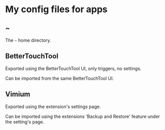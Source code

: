 # My config files for apps

## ~

The `~` home directory.

## BetterTouchTool

Exported using the BetterTouchTool UI, only triggers, no settings.

Can be imported from the same BetterTouchTool UI.

## Vimium

Exported using the extension's settings page.

Can be imported using the extensions 'Backup and Restore' feature under the setting's page.

